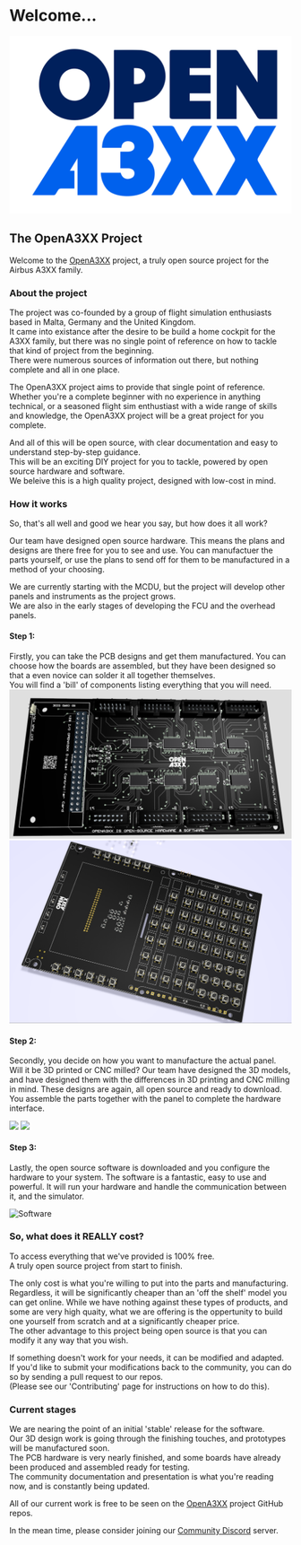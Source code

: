 # Welcome...

 [![](https://github.com/OpenA3XX/opena3xx.site/blob/main/assets/images/OPENA3XX%20logo%20RGB.png?raw=true)](https://opena3xx.dev)

## The OpenA3XX Project

Welcome to the [OpenA3XX](https://github.com/OpenA3XX) project, a truly open source project for the Airbus A3XX family.

### About the project

The project was co-founded by a group of flight simulation enthusiasts based in Malta, Germany and the United Kingdom.  
It came into existance after the desire to be build a home cockpit for the A3XX family, but there was no single point of reference on how to tackle that kind of project from the beginning.  
There were numerous sources of information out there, but nothing complete and all in one place.

The OpenA3XX project aims to provide that single point of reference. Whether you're a complete beginner with no experience in anything technical, or a seasoned flight sim enthustiast with a wide range of skills and knowledge, the OpenA3XX project will be a great project for you complete.

And all of this will be open source, with clear documentation and easy to understand step-by-step guidance.  
This will be an exciting DIY project for you to tackle, powered by open source hardware and software.  
We beleive this is a high quality project, designed with low-cost in mind.

### How it works

So, that's all well and good we hear you say, but how does it all work?

Our team have designed open source hardware. This means the plans and designs are there free for you to see and use. You can manufactuer the parts yourself, or use the plans to send off for them to be manufactured in a method of your choosing.

We are currently starting with the MCDU, but the project will develop other panels and instruments as the project grows.  
We are also in the early stages of developing the FCU and the overhead panels.

#### Step 1:

Firstly, you can take the PCB designs and get them manufactured. You can choose how the boards are assembled, but they have been designed so that a even novice can solder it all together themselves.  
You will find a 'bill' of components listing everything that you will need.  
![Hardware Controller](https://raw.githubusercontent.com/OpenA3XX/opena3xx.schematics/main/opena3xx-digital-hardware-controller/visualisation.PNG) ![PCB](https://github.com/OpenA3XX/opena3xx.schematics/blob/main/opena3xx-mcdu/MCDU_Render3.png?raw=true)

#### Step 2:

Secondly, you decide on how you want to manufacture the actual panel. Will it be 3D printed or CNC milled? Our team have designed the 3D models, and have designed them with the differences in 3D printing and CNC milling in mind. These designs are again, all open source and ready to download.  
You assemble the parts together with the panel to complete the hardware interface.

<img src="https://github.com/OpenA3XX/opena3xx.3D-PRIVATE/raw/main/3%20-%20James%20(Kavster)/Korry/Renders/GitBook%20Images/Render1.PNG" width="300" /> <img src="https://github.com/OpenA3XX/opena3xx.3D-PRIVATE/raw/main/3%20-%20James%20(Kavster)/Korry/Renders/GitBook%20Images/Render3.PNG" width="300"/>

#### Step 3:

Lastly, the open source software is downloaded and you configure the hardware to your system. The software is a fantastic, easy to use and powerful. It will run your hardware and handle the communication between it, and the simulator.

![Software](https://github.com/OpenA3XX/opena3xx.configurator.admin/blob/main/src/assets/app.png?raw=true)

### So, what does it REALLY cost?

To access everything that we've provided is 100% free.  
A truly open source project from start to finish.

The only cost is what you're willing to put into the parts and manufacturing.  
Regardless, it will be significantly cheaper than an 'off the shelf' model you can get online. While we have nothing against these types of products, and some are very high quaity, what we are offering is the oppertunity to build one yourself from scratch and at a significantly cheaper price.  
The other advantage to this project being open source is that you can modify it any way that you wish.

If something doesn't work for your needs, it can be modified and adapted.  
If you'd like to submit your modifications back to the community, you can do so by sending a pull request to our repos.  
\(Please see our 'Contributing' page for instructions on how to do this\).

### Current stages

We are nearing the point of an initial 'stable' release for the software.  
Our 3D design work is going through the finishing touches, and prototypes will be manufactured soon.  
The PCB hardware is very nearly finished, and some boards have already been produced and assembled ready for testing.  
The community documentation and presentation is what you're reading now, and is constantly being updated.

All of our current work is free to be seen on the [OpenA3XX](https://github.com/OpenA3XX) project GitHub repos.

In the mean time, please consider joining our [Community Discord](https://discord.gg/d2Ck3SF4EY) server.

